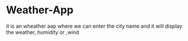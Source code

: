 # Weather-App

it is an wheather aap where we can enter the city name and it will display the weather, humidity or ,wind 
